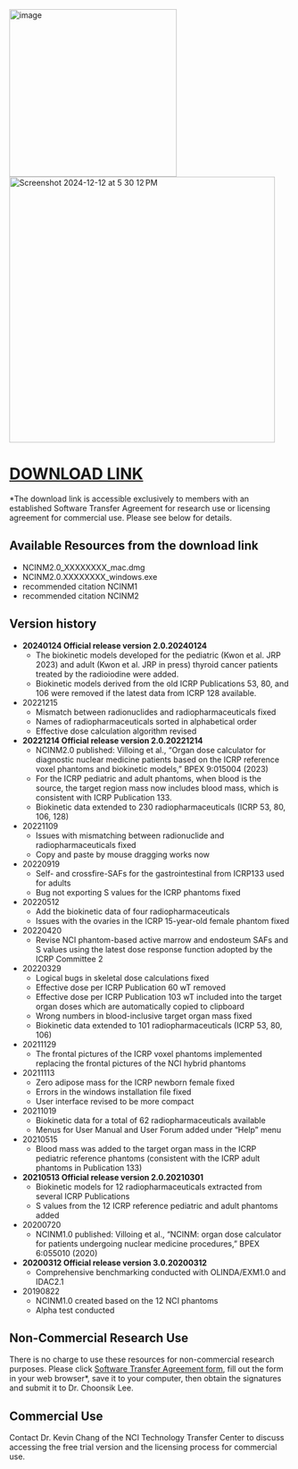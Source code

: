 <img width="300" alt="image" src="https://user-images.githubusercontent.com/22055904/233450972-15856234-7bf7-4035-9e56-cdd239c9d07d.png">

<img width="476" alt="Screenshot 2024-12-12 at 5 30 12 PM" src="https://github.com/user-attachments/assets/a157eb75-c7b5-4f6b-aa4f-6c2acbf911e7" />

# [DOWNLOAD LINK](https://nih-my.sharepoint.com/:f:/r/personal/leechoonsik_nih_gov/Documents/ncidoseshare/NCINM?csf=1&web=1&e=RmxzpI)
*The download link is accessible exclusively to members with an established Software Transfer Agreement for research use or licensing agreement for commercial use. Please see below for details.

## Available Resources from the download link
- NCINM2.0_XXXXXXXX_mac.dmg
- NCINM2.0.XXXXXXXX_windows.exe
- recommended citation NCINM1
- recommended citation NCINM2

## Version history
- **20240124 Official release version 2.0.20240124**
  - The biokinetic models developed for the pediatric (Kwon et al. JRP 2023) and adult (Kwon et al. JRP in press) thyroid cancer patients treated by the radioiodine were added.
  - Biokinetic models derived from the old ICRP Publications 53, 80, and 106 were removed if the latest data from ICRP 128 available.
- 20221215
  - Mismatch between radionuclides and radiopharmaceuticals fixed
  - Names of radiopharmaceuticals sorted in alphabetical order
  - Effective dose calculation algorithm revised
- **20221214 Official release version 2.0.20221214**
  - NCINM2.0 published: Villoing et al., “Organ dose calculator for diagnostic nuclear medicine patients based on the ICRP reference voxel phantoms and biokinetic models,” BPEX 9:015004 (2023)
  - For the ICRP pediatric and adult phantoms, when blood is the source, the target region mass now includes blood mass, which is consistent with ICRP Publication 133.
  - Biokinetic data extended to 230 radiopharmaceuticals (ICRP 53, 80, 106, 128)
- 20221109
  - Issues with mismatching between radionuclide and radiopharmaceuticals fixed
  - Copy and paste by mouse dragging works now
- 20220919
  - Self- and crossfire-SAFs for the gastrointestinal from ICRP133 used for adults
  - Bug not exporting S values for the ICRP phantoms fixed
- 20220512
  - Add the biokinetic data of four radiopharmaceuticals
  - Issues with the ovaries in the ICRP 15-year-old female phantom fixed
- 20220420
  - Revise NCI phantom-based active marrow and endosteum SAFs and S values using the latest dose response function adopted by the ICRP Committee 2
- 20220329
  - Logical bugs in skeletal dose calculations fixed
  - Effective dose per ICRP Publication 60 wT removed
  - Effective dose per ICRP Publication 103 wT included into the target organ doses which are automatically copied to clipboard
  - Wrong numbers in blood-inclusive target organ mass fixed
  - Biokinetic data extended to 101 radiopharmaceuticals (ICRP 53, 80, 106)
- 20211129
  - The frontal pictures of the ICRP voxel phantoms implemented replacing the frontal pictures of the NCI hybrid phantoms
- 20211113
  - Zero adipose mass for the ICRP newborn female fixed
  - Errors in the windows installation file fixed
  - User interface revised to be more compact
- 20211019
  - Biokinetic data for a total of 62 radiopharmaceuticals available
  - Menus for User Manual and User Forum added under “Help” menu
- 20210515
  - Blood mass was added to the target organ mass in the ICRP pediatric reference phantoms (consistent with the ICRP adult phantoms in Publication 133)
- **20210513 Official release version 2.0.20210301**
  - Biokinetic models for 12 radiopharmaceuticals extracted from several ICRP Publications
  - S values from the 12 ICRP reference pediatric and adult phantoms added
- 20200720
  - NCINM1.0 published: Villoing et al., “NCINM: organ dose calculator for patients undergoing nuclear medicine procedures,” BPEX 6:055010  (2020)
- **20200312 Official release version 3.0.20200312**
  - Comprehensive benchmarking conducted with OLINDA/EXM1.0 and IDAC2.1
- 20190822
  - NCINM1.0 created based on the 12 NCI phantoms
  - Alpha test conducted

## Non-Commercial Research Use

There is no charge to use these resources for non-commercial research purposes. Please click [Software Transfer Agreement form](https://dceg.cancer.gov/tools/radiation-dosimetry-tools/ncidose-software-transfer-agreement.pdf), fill out the form in your web browser*, save it to your computer, then obtain the signatures and submit it to Dr. Choonsik Lee.

## Commercial Use

Contact Dr. Kevin Chang of the NCI Technology Transfer Center to discuss accessing the free trial version and the licensing process for commercial use.
